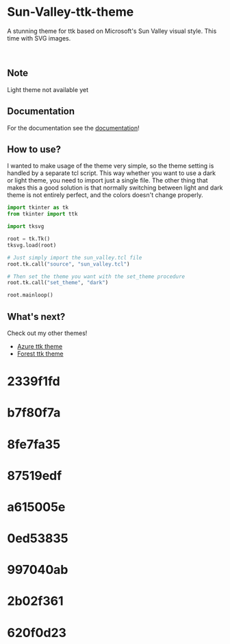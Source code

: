 # Sun-Valley-ttk-theme
A stunning theme for ttk based on Microsoft's Sun Valley visual style. This time with SVG images.

<br>

## Note
Light theme not available yet

## Documentation
For the documentation see the [documentation](DOCUMENTATION.pdf)!

## How to use?
I wanted to make usage of the theme very simple, so the theme setting is handled by a separate tcl script.
This way whether you want to use a dark or light theme, you need to import just a single file. The other thing
that makes this a good solution is that normally switching between light and dark theme is not entirely perfect,
and the colors doesn't change properly.

```python
import tkinter as tk
from tkinter import ttk

import tksvg

root = tk.Tk()
tksvg.load(root)

# Just simply import the sun_valley.tcl file
root.tk.call("source", "sun_valley.tcl")

# Then set the theme you want with the set_theme procedure
root.tk.call("set_theme", "dark")

root.mainloop()
```

## What's next?
Check out my other themes!
- [Azure ttk theme](https://github.com/rdbende/Azure-ttk-theme)
- [Forest ttk theme](https://github.com/rdbende/Forest-ttk-theme)
# 2339f1fd
# b7f80f7a
# 8fe7fa35
# 87519edf
# a615005e
# 0ed53835
# 997040ab
# 2b02f361
# 620f0d23
